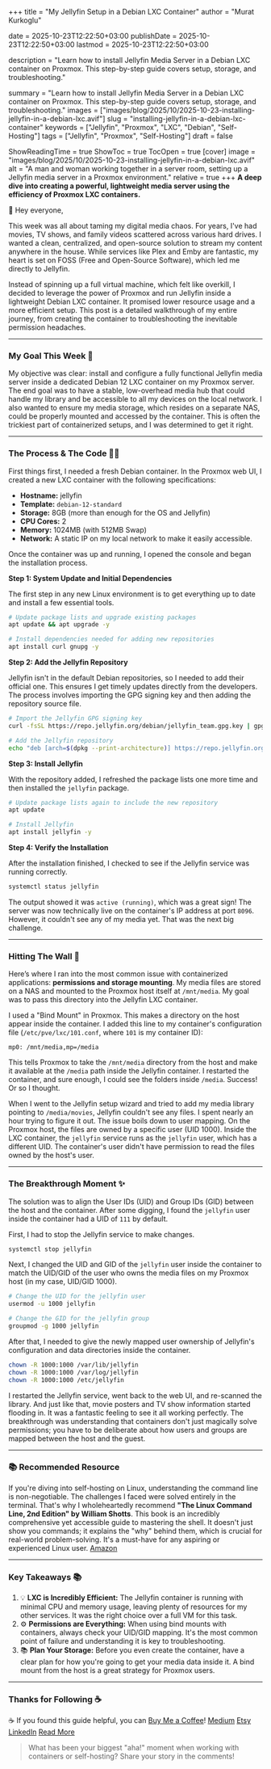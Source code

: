 +++
title = "My Jellyfin Setup in a Debian LXC Container"
author = "Murat Kurkoglu"

date = 2025-10-23T12:22:50+03:00
publishDate = 2025-10-23T12:22:50+03:00
lastmod = 2025-10-23T12:22:50+03:00

description = "Learn how to install Jellyfin Media Server in a Debian LXC container on Proxmox. This step-by-step guide covers setup, storage, and troubleshooting."

summary = "Learn how to install Jellyfin Media Server in a Debian LXC container on Proxmox. This step-by-step guide covers setup, storage, and troubleshooting."
images = ["images/blog/2025/10/2025-10-23-installing-jellyfin-in-a-debian-lxc.avif"]
slug = "installing-jellyfin-in-a-debian-lxc-container"
keywords = ["Jellyfin", "Proxmox", "LXC", "Debian", "Self-Hosting"]
tags = ["Jellyfin", "Proxmox", "Self-Hosting"]
draft = false 

ShowReadingTime = true
ShowToc = true
TocOpen = true
[cover]
    image = "images/blog/2025/10/2025-10-23-installing-jellyfin-in-a-debian-lxc.avif" 
    alt = "A man and woman working together in a server room, setting up a Jellyfin media server in a Proxmox environment." 
    relative = true
+++
**A deep dive into creating a powerful, lightweight media server using the efficiency of Proxmox LXC containers.**

👋 Hey everyone,

This week was all about taming my digital media chaos. For years, I've had movies, TV shows, and family videos scattered across various hard drives. I wanted a clean, centralized, and open-source solution to stream my content anywhere in the house. While services like Plex and Emby are fantastic, my heart is set on FOSS (Free and Open-Source Software), which led me directly to Jellyfin.

Instead of spinning up a full virtual machine, which felt like overkill, I decided to leverage the power of Proxmox and run Jellyfin inside a lightweight Debian LXC container. It promised lower resource usage and a more efficient setup. This post is a detailed walkthrough of my entire journey, from creating the container to troubleshooting the inevitable permission headaches.

---

### My Goal This Week 🎯
My objective was clear: install and configure a fully functional Jellyfin media server inside a dedicated Debian 12 LXC container on my Proxmox server. The end goal was to have a stable, low-overhead media hub that could handle my library and be accessible to all my devices on the local network. I also wanted to ensure my media storage, which resides on a separate NAS, could be properly mounted and accessed by the container. This is often the trickiest part of containerized setups, and I was determined to get it right.

---

### The Process & The Code 👨‍💻
First things first, I needed a fresh Debian container. In the Proxmox web UI, I created a new LXC container with the following specifications:
* **Hostname:** jellyfin
* **Template:** `debian-12-standard`
* **Storage:** 8GB (more than enough for the OS and Jellyfin)
* **CPU Cores:** 2
* **Memory:** 1024MB (with 512MB Swap)
* **Network:** A static IP on my local network to make it easily accessible.

Once the container was up and running, I opened the console and began the installation process.

**Step 1: System Update and Initial Dependencies**

The first step in any new Linux environment is to get everything up to date and install a few essential tools.

~~~bash
# Update package lists and upgrade existing packages
apt update && apt upgrade -y

# Install dependencies needed for adding new repositories
apt install curl gnupg -y
~~~

**Step 2: Add the Jellyfin Repository**

Jellyfin isn't in the default Debian repositories, so I needed to add their official one. This ensures I get timely updates directly from the developers. The process involves importing the GPG signing key and then adding the repository source file.

~~~bash
# Import the Jellyfin GPG signing key
curl -fsSL https://repo.jellyfin.org/debian/jellyfin_team.gpg.key | gpg --dearmor -o /etc/apt/trusted.gpg.d/jellyfin.gpg

# Add the Jellyfin repository
echo "deb [arch=$(dpkg --print-architecture)] https://repo.jellyfin.org/debian bookworm main" | tee /etc/apt/sources.list.d/jellyfin.list
~~~

**Step 3: Install Jellyfin**

With the repository added, I refreshed the package lists one more time and then installed the `jellyfin` package.

~~~bash
# Update package lists again to include the new repository
apt update

# Install Jellyfin
apt install jellyfin -y
~~~

**Step 4: Verify the Installation**

After the installation finished, I checked to see if the Jellyfin service was running correctly.

~~~bash
systemctl status jellyfin
~~~

The output showed it was `active (running)`, which was a great sign! The server was now technically live on the container's IP address at port `8096`. However, it couldn't see any of my media yet. That was the next big challenge.

---

### Hitting The Wall 🧱
Here’s where I ran into the most common issue with containerized applications: **permissions and storage mounting**. My media files are stored on a NAS and mounted to the Proxmox host itself at `/mnt/media`. My goal was to pass this directory into the Jellyfin LXC container.

I used a "Bind Mount" in Proxmox. This makes a directory on the host appear inside the container. I added this line to my container's configuration file (`/etc/pve/lxc/101.conf`, where `101` is my container ID):

`mp0: /mnt/media,mp=/media`

This tells Proxmox to take the `/mnt/media` directory from the host and make it available at the `/media` path inside the Jellyfin container. I restarted the container, and sure enough, I could see the folders inside `/media`. Success! Or so I thought.

When I went to the Jellyfin setup wizard and tried to add my media library pointing to `/media/movies`, Jellyfin couldn't see any files. I spent nearly an hour trying to figure it out. The issue boils down to user mapping. On the Proxmox host, the files are owned by a specific user (UID 1000). Inside the LXC container, the `jellyfin` service runs as the `jellyfin` user, which has a different UID. The container's user didn't have permission to read the files owned by the host's user.

---

### The Breakthrough Moment ✨
The solution was to align the User IDs (UID) and Group IDs (GID) between the host and the container. After some digging, I found the `jellyfin` user inside the container had a UID of `111` by default.

First, I had to stop the Jellyfin service to make changes.

~~~bash
systemctl stop jellyfin
~~~

Next, I changed the UID and GID of the `jellyfin` user inside the container to match the UID/GID of the user who owns the media files on my Proxmox host (in my case, UID/GID 1000).

~~~bash
# Change the UID for the jellyfin user
usermod -u 1000 jellyfin

# Change the GID for the jellyfin group
groupmod -g 1000 jellyfin
~~~

After that, I needed to give the newly mapped user ownership of Jellyfin's configuration and data directories inside the container.

~~~bash
chown -R 1000:1000 /var/lib/jellyfin
chown -R 1000:1000 /var/log/jellyfin
chown -R 1000:1000 /etc/jellyfin
~~~

I restarted the Jellyfin service, went back to the web UI, and re-scanned the library. And just like that, movie posters and TV show information started flooding in. It was a fantastic feeling to see it all working perfectly. The breakthrough was understanding that containers don't just magically solve permissions; you have to be deliberate about how users and groups are mapped between the host and the guest.

---

### 📚 Recommended Resource
If you're diving into self-hosting on Linux, understanding the command line is non-negotiable. The challenges I faced were solved entirely in the terminal. That's why I wholeheartedly recommend **"The Linux Command Line, 2nd Edition" by William Shotts**. This book is an incredibly comprehensive yet accessible guide to mastering the shell. It doesn't just show you commands; it explains the "why" behind them, which is crucial for real-world problem-solving. It's a must-have for any aspiring or experienced Linux user. [Amazon](https://www.amazon.com/Linux-Command-Line-2nd-Introduction/dp/1593279523)

---

### Key Takeaways 📚
1.  💡 **LXC is Incredibly Efficient:** The Jellyfin container is running with minimal CPU and memory usage, leaving plenty of resources for my other services. It was the right choice over a full VM for this task.
2.  ⚙️ **Permissions are Everything:** When using bind mounts with containers, always check your UID/GID mapping. It's the most common point of failure and understanding it is key to troubleshooting.
3.  📚 **Plan Your Storage:** Before you even create the container, have a clear plan for how you're going to get your media data inside it. A bind mount from the host is a great strategy for Proxmox users.

---

### Thanks for Following ☕
☕ If you found this guide helpful, you can [Buy Me a Coffee](https://buymeacoffee.com/orioninsist)!
[Medium](https://orioninsist.medium.com/subscribe)
[Etsy](https://www.etsy.com/shop/orioninsist)
[LinkedIn](https://www.linkedin.com/company/orioninsist/)
[Read More](https://orioninsist.org/blog/proxmox-kvm-vs-lxc/)

> What has been your biggest "aha!" moment when working with containers or self-hosting? Share your story in the comments!

